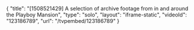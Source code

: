{
    "title": "[1508521429] A selection of archive footage from in and around the Playboy Mansion",
    "type": "solo",
    "layout": "iframe-static",
    "videoId": "123186789",
    "url": "\/tvpembed\/123186789"
}